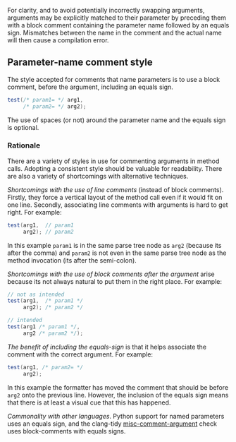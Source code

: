 For clarity, and to avoid potentially incorrectly swapping arguments, arguments
may be explicitly matched to their parameter by preceding them with a block
comment containing the parameter name followed by an equals sign. Mismatches
between the name in the comment and the actual name will then cause a
compilation error.

## Parameter-name comment style

The style accepted for comments that name parameters is to use a block comment,
before the argument, including an equals sign.

```java
test(/* param1= */ arg1,
     /* param2= */ arg2);
```

The use of spaces (or not) around the parameter name and the equals sign is
optional.

### Rationale

There are a variety of styles in use for commenting arguments in method calls.
Adopting a consistent style should be valuable for readability. There are also a
variety of shortcomings with alternative techniques.

*Shortcomings with the use of line comments* (instead of block comments).
Firstly, they force a vertical layout of the method call even if it would fit on
one line. Secondly, associating line comments with arguments is hard to get
right. For example:

```java
test(arg1,  // param1
     arg2); // param2
```

In this example `param1` is in the same parse tree node as `arg2` (because its
after the comma) and `param2` is not even in the same parse tree node as the
method invocation (its after the semi-colon).

*Shortcomings with the use of block comments after the argument* arise because
its not always natural to put them in the right place. For example:

```java
// not as intended
test(arg1,  /* param1 */
     arg2); /* param2 */

// intended
test(arg1 /* param1 */,
     arg2 /* param2 */);
```

*The benefit of including the equals-sign* is that it helps associate the
comment with the correct argument. For example:

```java
test(arg1, /* param2= */
     arg2);
```

In this example the formatter has moved the comment that should be before `arg2`
onto the previous line. However, the inclusion of the equals sign means that
there is at least a visual cue that this has happened.

*Commonality with other languages*. Python support for named parameters uses an
equals sign, and the clang-tidy
[misc-comment-argument](https://clang.llvm.org/extra/clang-tidy/checks/misc-argument-comment.html)
check uses block-comments with equals signs.

